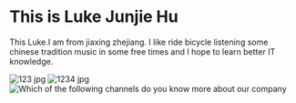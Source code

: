 
<html>
<body>

<h1>This is Luke Junjie Hu</h1>
<p>This Luke.I am from jiaxing zhejiang. I like ride bicycle listening some chinese tradition music in some free times and I hope to learn better IT knowledge.</p>

</body>
</html>

![123 jpg](https://user-images.githubusercontent.com/127079053/223147684-fb7ade7f-111d-4fbd-a5d6-da99da469846.jpg)
![1234 jpg](https://user-images.githubusercontent.com/127079053/223149653-a8ec9ad1-6894-4bc0-b3c0-a4ee54a11f84.jpg)
![Which of the following channels do you know more  about our company](https://user-images.githubusercontent.com/127079053/223423080-92313d52-280a-43c0-a24a-c3a81690325a.jpg)
